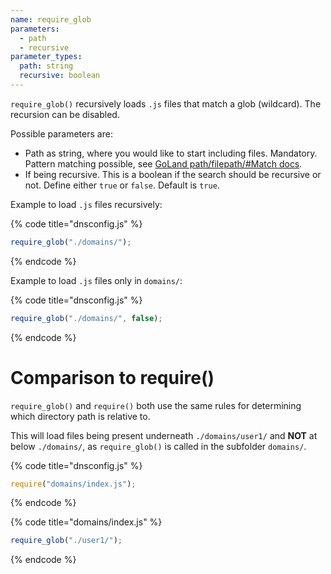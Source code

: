```yaml
---
name: require_glob
parameters:
  - path
  - recursive
parameter_types:
  path: string
  recursive: boolean
---
```


`require_glob()` recursively loads `.js` files that match a glob (wildcard). The recursion can be disabled.

Possible parameters are:

- Path as string, where you would like to start including files. Mandatory. Pattern matching possible, see [GoLand path/filepath/#Match docs](https://golang.org/pkg/path/filepath/#Match).
- If being recursive. This is a boolean if the search should be recursive or not. Define either `true` or `false`. Default is `true`.

Example to load `.js` files recursively:

{% code title="dnsconfig.js" %}
```javascript
require_glob("./domains/");
```
{% endcode %}

Example to load `.js` files only in `domains/`:

{% code title="dnsconfig.js" %}
```javascript
require_glob("./domains/", false);
```
{% endcode %}

# Comparison to require()

`require_glob()` and `require()` both use the same rules for determining which directory path is
relative to.

This will load files being present underneath `./domains/user1/` and **NOT** at below `./domains/`, as `require_glob()`
is called in the subfolder `domains/`.

{% code title="dnsconfig.js" %}
```javascript
require("domains/index.js");
```
{% endcode %}

{% code title="domains/index.js" %}
```javascript
require_glob("./user1/");
```
{% endcode %}
